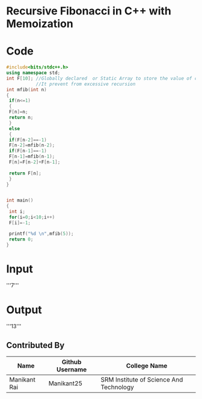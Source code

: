 # Recursive Fibonacci in C++ with Memoization

# Code
```C++
#include<bits/stdc++.h>
using namespace std;
int F[10]; //Globally declared  or Static Array to store the value of called function
           //It prevent from excessive recursion
int mfib(int n)
{
 if(n<=1)
 {
 F[n]=n;
 return n;
 }
 else
 {
 if(F[n-2]==-1)
 F[n-2]=mfib(n-2);
 if(F[n-1]==-1)
 F[n-1]=mfib(n-1);
 F[n]=F[n-2]+F[n-1];
 
 return F[n];
 }
}


int main()
{
 int i;
 for(i=0;i<10;i++)
 F[i]=-1;

 printf("%d \n",mfib(5));
 return 0;
}
```


# Input
'''7'''

# Output
'''13'''

## Contributed By
|Name|Github Username|College Name|
|---|---|---|
|Manikant Rai|Manikant25|SRM Institute of Science And Technology|

